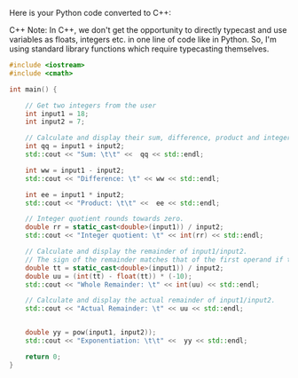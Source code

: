 Here is your Python code converted to C++:

C++ Note: In C++, we don't get the opportunity to directly typecast and use variables as floats, integers etc. in one line of code like in Python. So, I'm using standard library functions which require typecasting themselves. 

```cpp
#include <iostream>
#include <cmath>

int main() {

    // Get two integers from the user
    int input1 = 18;
    int input2 = 7;

    // Calculate and display their sum, difference, product and integer quotient.
    int qq = input1 + input2;
    std::cout << "Sum: \t\t" <<  qq << std::endl;

    int ww = input1 - input2;
    std::cout << "Difference: \t" << ww << std::endl;

    int ee = input1 * input2;
    std::cout << "Product: \t\t" <<  ee << std::endl;

    // Integer quotient rounds towards zero.
    double rr = static_cast<double>(input1)) / input2;
    std::cout << "Integer quotient: \t" << int(rr) << std::endl;

    // Calculate and display the remainder of input1/input2.
    // The sign of the remainder matches that of the first operand if they are different, or it is indeterminate otherwise.
    double tt = static_cast<double>(input1)) / input2;
    double uu = (int(tt) - float(tt)) * (-10);
    std::cout << "Whole Remainder: \t" << int(uu) << std::endl;

    // Calculate and display the actual remainder of input1/input2.
    std::cout << "Actual Remainder: \t" << uu << std::endl;


    double yy = pow(input1, input2));
    std::cout << "Exponentiation: \t\t" <<  yy << std::endl;

    return 0;
}
```
